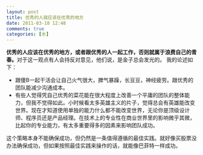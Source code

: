 ```yaml
---
layout: post
title: 优秀的人就应该在优秀的地方
date: 2011-03-18 12:48
comments: true
categories: [水]
---
```

<strong>优秀的人应该在优秀的地方，或者跟优秀的人一起工作，否则就属于浪费自己的青春。</strong>对于这一观点有人会持反对意见，他们说，是金子总会发光的。
我的论述如下：
<ul>
	<li>跟傻B一起干活会让自己火气很大，脾气暴躁，长豆豆，神经疲劳。跟优秀的团队能减少沟通成本。</li>
	<li>有些人觉得凭自己优秀的菜花能在很大程度上改善一个平庸的团队的整体能力，但我不觉得如此。小时候看太多英雄主义的片子，觉得总会有英雄能改变世界。现在才知道使用单独的能力什么都不能改变世界，无论你是顶级设计师、程序员还是产品经理。在技术上的专业性在商业世界里的影响微乎其微，比起你的专业能力，有太多重要得多的因素来影响团队成功。</li>
</ul>
这个策略本身不能确保成功，但仍然是一条值得遵循的最佳实践。就好像买股票没办法确保成功，但如果按照最佳实践来操作的话，就能像巴菲特一样成功。

